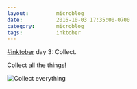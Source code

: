```yaml
---
layout:         microblog
date:           2016-10-03 17:35:00-0700
category:       microblog
tags:           inktober
---
```

[#inktober](/tags/inktober) day 3: Collect.

Collect all the things!

![Collect everything](/images/microblog/201610031735.jpg)
